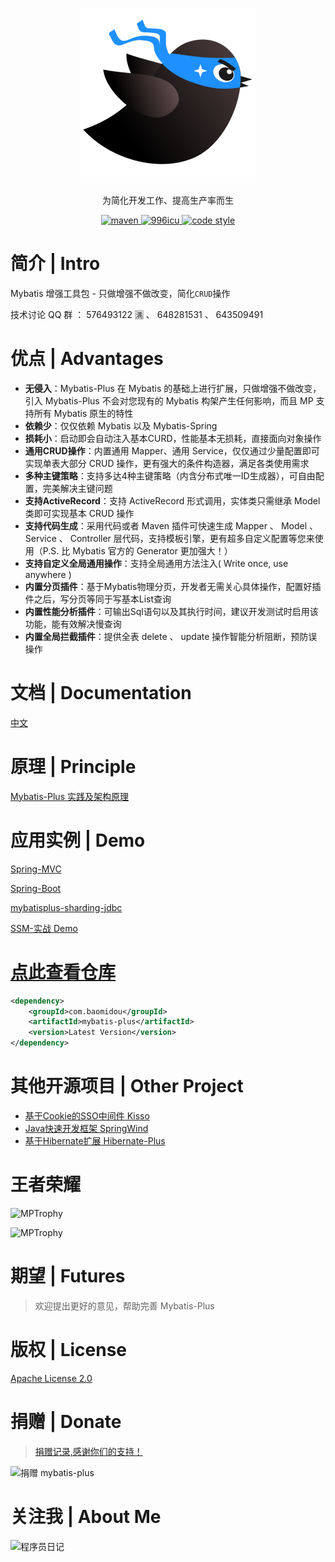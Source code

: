 <p align="center">
  <a href="https://github.com/baomidou/mybatis-plus">
   <img alt="Mybatis-Plus-Logo" src="https://raw.githubusercontent.com/baomidou/logo/master/mybatis-plus-logo-new-mini.png">
  </a>
</p>

<p align="center">
  为简化开发工作、提高生产率而生
</p>

<p align="center">
  <a href="https://search.maven.org/#search%7Cga%7C1%7Cg%3A%22com.baomidou%22%20AND%20a%3A%22mybatis-plus%22">
    <img alt="maven" src="https://img.shields.io/maven-central/v/com.baomidou/mybatis-plus.svg?style=flat-square">
  </a>

  <a href="https://github.com/996icu/996.ICU/blob/master/LICENSE">
    <img alt="996icu" src="https://img.shields.io/badge/license-NPL%20(The%20996%20Prohibited%20License)-blue.svg">
  </a>

  <a href="https://www.apache.org/licenses/LICENSE-2.0">
    <img alt="code style" src="https://img.shields.io/badge/license-Apache%202-4EB1BA.svg?style=flat-square">
  </a>
</p>

# 简介 | Intro

Mybatis 增强工具包 - 只做增强不做改变，简化`CRUD`操作

技术讨论 QQ 群 ： 576493122 🈵  、  648281531 、  643509491

# 优点 | Advantages

- **无侵入**：Mybatis-Plus 在 Mybatis 的基础上进行扩展，只做增强不做改变，引入 Mybatis-Plus 不会对您现有的 Mybatis 构架产生任何影响，而且 MP 支持所有 Mybatis 原生的特性
- **依赖少**：仅仅依赖 Mybatis 以及 Mybatis-Spring
- **损耗小**：启动即会自动注入基本CURD，性能基本无损耗，直接面向对象操作
- **通用CRUD操作**：内置通用 Mapper、通用 Service，仅仅通过少量配置即可实现单表大部分 CRUD 操作，更有强大的条件构造器，满足各类使用需求
- **多种主键策略**：支持多达4种主键策略（内含分布式唯一ID生成器），可自由配置，完美解决主键问题
- **支持ActiveRecord**：支持 ActiveRecord 形式调用，实体类只需继承 Model 类即可实现基本 CRUD 操作
- **支持代码生成**：采用代码或者 Maven 插件可快速生成 Mapper 、 Model 、 Service 、 Controller 层代码，支持模板引擎，更有超多自定义配置等您来使用（P.S. 比 Mybatis 官方的 Generator 更加强大！）
- **支持自定义全局通用操作**：支持全局通用方法注入( Write once, use anywhere )
- **内置分页插件**：基于Mybatis物理分页，开发者无需关心具体操作，配置好插件之后，写分页等同于写基本List查询
- **内置性能分析插件**：可输出Sql语句以及其执行时间，建议开发测试时启用该功能，能有效解决慢查询
- **内置全局拦截插件**：提供全表 delete 、 update 操作智能分析阻断，预防误操作

# 文档 | Documentation

[中文](https://mybatis.plus)

# 原理 | Principle

[Mybatis-Plus 实践及架构原理](https://gitee.com/baomidou/mybatis-plus/attach_files)

# 应用实例 | Demo

[Spring-MVC](https://gitee.com/baomidou/mybatisplus-spring-mvc)

[Spring-Boot](https://gitee.com/baomidou/mybatisplus-spring-boot)

[mybatisplus-sharding-jdbc](https://gitee.com/baomidou/mybatisplus-sharding-jdbc)

[SSM-实战 Demo](https://gitee.com/juapk/SpringWind)

# [点此查看仓库](https://search.maven.org/search?q=g:com.baomidou%20a:mybatis-*)

```xml
<dependency>
    <groupId>com.baomidou</groupId>
    <artifactId>mybatis-plus</artifactId>
    <version>Latest Version</version>
</dependency>
```

# 其他开源项目 | Other Project

- [基于Cookie的SSO中间件 Kisso](https://gitee.com/baomidou/kisso)
- [Java快速开发框架 SpringWind](https://gitee.com/juapk/SpringWind)
- [基于Hibernate扩展 Hibernate-Plus](https://gitee.com/baomidou/hibernate-plus)

# 王者荣耀
![MPTrophy](https://gitee.com/uploads/images/2018/0102/101803_2fdba060_12260.jpeg)

![MPTrophy](https://images.gitee.com/uploads/images/2018/1218/151845_f562bcb5_12260.png)

# 期望 | Futures

> 欢迎提出更好的意见，帮助完善 Mybatis-Plus

# 版权 | License

[Apache License 2.0](https://www.apache.org/licenses/LICENSE-2.0)

# 捐赠 | Donate

> [捐赠记录,感谢你们的支持！](https://gitee.com/baomidou/kisso/wikis/%E6%8D%90%E8%B5%A0%E8%AE%B0%E5%BD%95)

![捐赠 mybatis-plus](https://gitee.com/uploads/images/2015/1222/211207_0acab44e_12260.png "支持一下mybatis-plus")

# 关注我 | About Me

![程序员日记](https://images.gitee.com/uploads/images/2019/0619/181933_46d5b802_12260.png "程序员日记")
